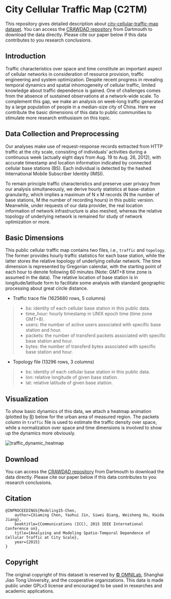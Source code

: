 # City Cellular Traffic Map (C2TM)

This repository gives detailed description about
[city-cellular-traffic-map dataset](https://github.com/caesar0301/city-cellular-traffic-map). You
can access the [CRAWDAD repository](#) from Dartmouth to download the data
directly. Please cite our paper below if this data contributes to you research
conclusions.

## Introduction

Traffic characteristics over space and time constitute an important aspect of
cellular networks in consideration of resource provision, traffic engineering
and system optimization. Despite recent progress in revealing temporal dynamics
and spatial inhomogeneity of cellular traffic, limited knowledge about traffic
dependence is gained. One of challenges comes from the absence of sustained
observations at a network-wide scale. To complement this gap, we make an
analysis on week-long traffic generated by a large population of people in a
median-size city of China. Here we contribute the basic dimensions of this data
to public communities to stimulate more research enthusiasm on this topic.

## Data Collection and Preprocessing

Our analyses make use of request-response records extracted from HTTP traffic
at the city scale, consisting of individuals’ activities during a continuous
week (actually eight days from Aug. 19 to Aug. 26, 2012), with accurate
timestamp and location information indicated by connected cellular base
stations (BS). Each individual is detected by the hashed International Mobile
Subscriber Identity (IMSI).

To remain principle traffic characteristics and preserve user privacy from our
analysis simultaneously, we derive hourly statistics at base-station
granularity, which implies a maximum of N x M records (N the number of base
stations, M the number of recording hours) in this public version. Meanwhile,
under requests of our data provider, the real location information of network
infrastructure is also meshed, whereas the relative topology of underlying
network is remained for study of network optimization or more.

## Basic Dimensions

This public cellular traffic map contains two files, i.e., `traffic` and
`topology`. The former provides hourly traffic statistics for each base
station, while the latter stores the relative topology of underlying cellular
network. The time dimension is represented by Gregorian calendar, with the
starting point of each hour to denote following 60 minutes (Note: GMT+8 time
zone is assumed in the data). The relative location of base station is in
longitude/latitude form to facilitate some analysis with standard geographic
processing about great circle distance.

* Traffic trace file (1625680 rows, 5 columns)

> * bs: identity of each cellular base station in this public data.
> * time_hour: hourly timestamp in UNIX epoch time (time zone GMT+8).
> * users: the number of active users associated with specific base station and hour.
> * packets: the number of transferd packets associated with specific base station and hour.
> * bytes: the number of transferd bytes associated with specific base station and hour.

* Topology file (13296 rows, 3 columns)

> * bs: identity of each cellular base station in this public data.
> * lon: relative longitude of given base station.
> * lat: relative latitude of given base station.

## Visualization

To show basic dynamics of this data, we attach a heatmap animation (plotted by
[R](http://www.r-project.org/)) below for the urban area of measured
region. The packets column in `traffic` file is used to estimate the traffic
density over space, while a normalization over space and time dimensions is
involved to show up the dynamics more obviously.

![traffic_dynamic_heatmap](https://github.com/caesar0301/city-cellular-traffic-map/raw/master/heatmap_animation.gif)

## Download

You can access the [CRAWDAD repository](#) from Dartmouth to download the data
directly. Please cite our paper below if this data contributes to you research
conclusions.

## Citation

    @INPROCEEDINGS{Modeling15-Chen,
        author={Xiaming Chen, Yaohui Jin, Siwei Qiang, Weisheng Hu, Kaida Jiang},
        booktitle={Communications (ICC), 2015 IEEE International Conference on},
        title={Analyzing and Modeling Spatio-Temporal Dependence of Cellular Traffic at City Scale},
        year={2015}
    }

## Copyright

The original copyright of this dataset is reserved by
[© OMNILab](http://omnilab.sjtu.edu.cn), Shanghai Jiao Tong University, and the
cooperative organizations. This data is made public under GPLv3 license and
encouraged to be used in researches and academic applications.
